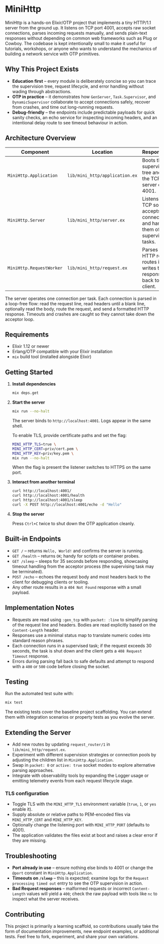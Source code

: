 # MiniHttp

MiniHttp is a hands-on Elixir/OTP project that implements a tiny HTTP/1.1 server
from the ground up. It listens on TCP port 4001, accepts raw socket connections,
parses incoming requests manually, and sends plain-text responses without
depending on common web frameworks such as Plug or Cowboy. The codebase is kept
intentionally small to make it useful for tutorials, workshops, or anyone who
wants to understand the mechanics of building a network service with OTP
primitives.

## Why This Project Exists

- **Education first** – every module is deliberately concise so you can trace
  the supervision tree, request lifecycle, and error handling without wading
  through abstractions.
- **OTP in practice** – it demonstrates how `GenServer`, `Task.Supervisor`, and
  `DynamicSupervisor` collaborate to accept connections safely, recover from
  crashes, and time out long-running requests.
- **Debug-friendly** – the endpoints include predictable payloads for quick
  sanity checks, an echo service for inspecting incoming headers, and an
  intentional delay route to see timeout behaviour in action.

## Architecture Overview

| Component | Location | Responsibility |
| --- | --- | --- |
| `MiniHttp.Application` | `lib/mini_http/application.ex` | Boots the supervision tree and starts the TCP server on port 4001. |
| `MiniHttp.Server` | `lib/mini_http/server.ex` | Listens on the TCP socket, accepts connections, and hands them off to supervised tasks. |
| `MiniHttp.RequestWorker` | `lib/mini_http/request.ex` | Parses the HTTP request, routes it, and writes the response back to the client. |

The server operates one connection per task. Each connection is parsed in a
loop-free flow: read the request line, read headers until a blank line, optionally
read the body, route the request, and send a formatted HTTP response. Timeouts
and crashes are caught so they cannot take down the acceptor loop.

## Requirements

- Elixir 1.12 or newer
- Erlang/OTP compatible with your Elixir installation
- `mix` build tool (installed alongside Elixir)

## Getting Started

1. **Install dependencies**

   ```bash
   mix deps.get
   ```

2. **Start the server**

   ```bash
   mix run --no-halt
   ```

   The server binds to `http://localhost:4001`. Logs appear in the same shell.

   To enable TLS, provide certificate paths and set the flag:

   ```bash
   MINI_HTTP_TLS=true \
   MINI_HTTP_CERT=priv/cert.pem \
   MINI_HTTP_KEY=priv/key.pem \
   mix run --no-halt
   ```

   When the flag is present the listener switches to HTTPS on the same port.

3. **Interact from another terminal**

   ```bash
   curl http://localhost:4001/
   curl http://localhost:4001/health
   curl http://localhost:4001/sleep
   curl -X POST http://localhost:4001/echo -d "Hello"
   ```

4. **Stop the server**

   Press `Ctrl+C` twice to shut down the OTP application cleanly.

## Built-in Endpoints

- `GET /` – returns `Hello, World!` and confirms the server is running.
- `GET /health` – returns `OK`; handy for scripts or container probes.
- `GET /sleep` – sleeps for 35 seconds before responding, showcasing timeout
  handling from the acceptor process (the supervising task may be terminated).
- `POST /echo` – echoes the request body and most headers back to the client for
  debugging clients or tooling.
- Any other route results in a `404 Not Found` response with a small payload.

## Implementation Notes

- Requests are read using `:gen_tcp` with `packet: :line` to simplify parsing of
  the request line and headers. Bodies are read explicitly based on the
  `Content-Length` header.
- Responses use a minimal status map to translate numeric codes into standard
  reason phrases.
- Each connection runs in a supervised task; if the request exceeds 30 seconds,
  the task is shut down and the client gets a `408 Request Timeout` response.
- Errors during parsing fall back to safe defaults and attempt to respond with a
  `400` or `500` code before closing the socket.

## Testing

Run the automated test suite with:

```bash
mix test
```

The existing tests cover the baseline project scaffolding. You can extend them
with integration scenarios or property tests as you evolve the server.

## Extending the Server

- Add new routes by updating `request_router/1` in
  `lib/mini_http/request.ex`.
- Experiment with different supervision strategies or connection pools by
  adjusting the children list in `MiniHttp.Application`.
- Swap in `packet: 0` or `active: true` socket modes to explore alternative
  parsing approaches.
- Integrate with observability tools by expanding the Logger usage or emitting
  telemetry events from each request lifecycle stage.

### TLS configuration

- Toggle TLS with the `MINI_HTTP_TLS` environment variable (`true`, `1`, or
  `yes` enable it).
- Supply absolute or relative paths to PEM-encoded files via `MINI_HTTP_CERT`
  and `MINI_HTTP_KEY`.
- Optionally change the listening port with `MINI_HTTP_PORT` (defaults to 4001).
- The application validates the files exist at boot and raises a clear error if
  they are missing.

## Troubleshooting

- **Port already in use** – ensure nothing else binds to 4001 or change the
  `@port` constant in `MiniHttp.Application`.
- **Timeouts on `/sleep`** – this is expected; examine logs for the
  `Request processing timed out` entry to see the OTP supervision in action.
- **Bad Request responses** – malformed requests or incorrect `Content-Length`
  values will yield a `400`; check the raw payload with tools like `nc` to
  inspect what the server receives.

## Contributing

This project is primarily a learning scaffold, so contributions usually take the
form of documentation improvements, new endpoint examples, or additional tests.
Feel free to fork, experiment, and share your own variations.
